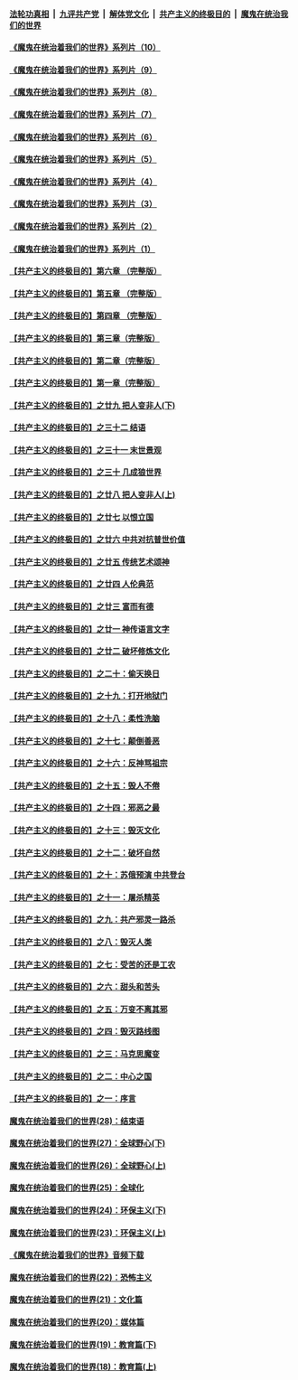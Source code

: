 

####  [法轮功真相](../../../../basic/blob/master/README.md?t=08181503) &nbsp;|&nbsp; [九评共产党](../../../../9ping.md/blob/master/README.md?t=08181503) &nbsp;|&nbsp; [解体党文化](../../../../jtdwh.md/blob/master/README.md?t=08181503)  &nbsp;|&nbsp; [共产主义的终极目的](../../../../gczydzjmd.md/blob/master/README.md?t=08181503) &nbsp;|&nbsp; [魔鬼在统治我们的世界](../../../../mgztzwmdsj.md/blob/master/README.md?t=08181503) 

#### [《魔鬼在统治着我们的世界》系列片（10）](../pages/nsc422/n12292670.md?t=08181503) 

#### [《魔鬼在统治着我们的世界》系列片（9）](../pages/nsc422/n12290859.md?t=08181503) 

#### [《魔鬼在统治着我们的世界》系列片（8）](../pages/nsc422/n12287445.md?t=08181503) 

#### [《魔鬼在统治着我们的世界》系列片（7）](../pages/nsc422/n12283425.md?t=08181503) 

#### [《魔鬼在统治着我们的世界》系列片（6）](../pages/nsc422/n12282314.md?t=08181503) 

#### [《魔鬼在统治着我们的世界》系列片（5）](../pages/nsc422/n12281419.md?t=08181503) 

#### [《魔鬼在统治着我们的世界》系列片（4）](../pages/nsc422/n12274024.md?t=08181503) 

#### [《魔鬼在统治着我们的世界》系列片（3）](../pages/nsc422/n12271322.md?t=08181503) 

#### [《魔鬼在统治着我们的世界》系列片（2）](../pages/nsc422/n12269049.md?t=08181503) 

#### [《魔鬼在统治着我们的世界》系列片（1）](../pages/nsc422/n12267575.md?t=08181503) 

#### [【共产主义的终极目的】第六章 （完整版）](../pages/nsc422/n11428913.md?t=08181503) 

#### [【共产主义的终极目的】第五章 （完整版）](../pages/nsc422/n11428912.md?t=08181503) 

#### [【共产主义的终极目的】第四章 （完整版）](../pages/nsc422/n11428907.md?t=08181503) 

#### [【共产主义的终极目的】第三章（完整版）](../pages/nsc422/n11428848.md?t=08181503) 

#### [【共产主义的终极目的】第二章（完整版）](../pages/nsc422/n11428831.md?t=08181503) 

#### [【共产主义的终极目的】第一章（完整版）](../pages/nsc422/n11417651.md?t=08181503) 

#### [【共产主义的终极目的】之廿九 把人变非人(下)](../pages/nsc422/n11344140.md?t=08181503) 

#### [【共产主义的终极目的】之三十二 结语](../pages/nsc422/n11360535.md?t=08181503) 

#### [【共产主义的终极目的】之三十一 末世景观](../pages/nsc422/n11351129.md?t=08181503) 

#### [【共产主义的终极目的】之三十 几成狼世界](../pages/nsc422/n11348280.md?t=08181503) 

#### [【共产主义的终极目的】之廿八 把人变非人(上)](../pages/nsc422/n11340492.md?t=08181503) 

#### [【共产主义的终极目的】之廿七 以恨立国](../pages/nsc422/n11336944.md?t=08181503) 

#### [【共产主义的终极目的】之廿六 中共对抗普世价值](../pages/nsc422/n11324785.md?t=08181503) 

#### [【共产主义的终极目的】之廿五 传统艺术颂神](../pages/nsc422/n11296396.md?t=08181503) 

#### [【共产主义的终极目的】之廿四 人伦典范](../pages/nsc422/n11296397.md?t=08181503) 

#### [【共产主义的终极目的】之廿三 富而有德](../pages/nsc422/n11283598.md?t=08181503) 

#### [【共产主义的终极目的】之廿一 神传语言文字](../pages/nsc422/n11263265.md?t=08181503) 

#### [【共产主义的终极目的】之廿二 破坏修炼文化](../pages/nsc422/n11245728.md?t=08181503) 

#### [【共产主义的终极目的】之二十：偷天换日](../pages/nsc422/n11238846.md?t=08181503) 

#### [【共产主义的终极目的】之十九：打开地狱门](../pages/nsc422/n11206376.md?t=08181503) 

#### [【共产主义的终极目的】之十八：柔性洗脑](../pages/nsc422/n11199994.md?t=08181503) 

#### [【共产主义的终极目的】之十七：颠倒善恶](../pages/nsc422/n11179782.md?t=08181503) 

#### [【共产主义的终极目的】之十六：反神骂祖宗](../pages/nsc422/n11166798.md?t=08181503) 

#### [【共产主义的终极目的】之十五：毁人不倦](../pages/nsc422/n11166792.md?t=08181503) 

#### [【共产主义的终极目的】之十四：邪恶之最](../pages/nsc422/n11150249.md?t=08181503) 

#### [【共产主义的终极目的】之十三：毁灭文化](../pages/nsc422/n11135227.md?t=08181503) 

#### [【共产主义的终极目的】之十二：破坏自然](../pages/nsc422/n11135214.md?t=08181503) 

#### [【共产主义的终极目的】之十：苏俄预演 中共登台](../pages/nsc422/n11118424.md?t=08181503) 

#### [【共产主义的终极目的】之十一：屠杀精英](../pages/nsc422/n11118442.md?t=08181503) 

#### [【共产主义的终极目的】之九：共产邪灵一路杀](../pages/nsc422/n11114139.md?t=08181503) 

#### [【共产主义的终极目的】之八：毁灭人类](../pages/nsc422/n11108503.md?t=08181503) 

#### [【共产主义的终极目的】之七：受苦的还是工农](../pages/nsc422/n11101809.md?t=08181503) 

#### [【共产主义的终极目的】之六：甜头和苦头](../pages/nsc422/n11096971.md?t=08181503) 

#### [【共产主义的终极目的】之五：万变不离其邪](../pages/nsc422/n11091285.md?t=08181503) 

#### [【共产主义的终极目的】之四：毁灭路线图](../pages/nsc422/n11086284.md?t=08181503) 

#### [【共产主义的终极目的】之三：马克思魔变](../pages/nsc422/n11061941.md?t=08181503) 

#### [【共产主义的终极目的】之二：中心之国](../pages/nsc422/n11047728.md?t=08181503) 

#### [【共产主义的终极目的】之一：序言](../pages/nsc422/n11086077.md?t=08181503) 

#### [魔鬼在统治着我们的世界(28)：结束语](../pages/nsc422/n10936246.md?t=08181503) 

#### [魔鬼在统治着我们的世界(27)：全球野心(下)](../pages/nsc422/n10928319.md?t=08181503) 

#### [魔鬼在统治着我们的世界(26)：全球野心(上)](../pages/nsc422/n10900318.md?t=08181503) 

#### [魔鬼在统治着我们的世界(25)：全球化](../pages/nsc422/n10788205.md?t=08181503) 

#### [魔鬼在统治着我们的世界(24)：环保主义(下)](../pages/nsc422/n10695307.md?t=08181503) 

#### [魔鬼在统治着我们的世界(23)：环保主义(上)](../pages/nsc422/n10688613.md?t=08181503) 

#### [《魔鬼在统治着我们的世界》音频下载](../pages/nsc422/n10635553.md?t=08181503) 

#### [魔鬼在统治着我们的世界(22)：恐怖主义](../pages/nsc422/n10614727.md?t=08181503) 

#### [魔鬼在统治着我们的世界(21)：文化篇](../pages/nsc422/n10597706.md?t=08181503) 

#### [魔鬼在统治着我们的世界(20)：媒体篇](../pages/nsc422/n10586579.md?t=08181503) 

#### [魔鬼在统治着我们的世界(19)：教育篇(下)](../pages/nsc422/n10564808.md?t=08181503) 

#### [魔鬼在统治着我们的世界(18)：教育篇(上)](../pages/nsc422/n10526970.md?t=08181503) 

